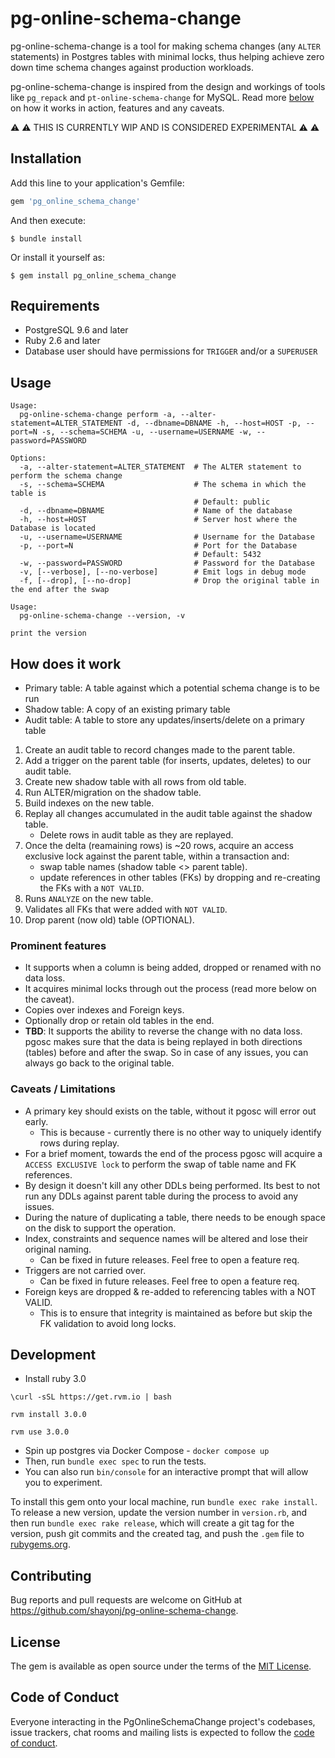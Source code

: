 # pg-online-schema-change

pg-online-schema-change is a tool for making schema changes (any `ALTER` statements) in Postgres tables with minimal locks, thus helping achieve zero down time schema changes against production workloads. 

pg-online-schema-change is inspired from the design and workings of tools like `pg_repack` and `pt-online-schema-change` for MySQL. Read more [below](#how-does-it-work) on how it works in action, features and any caveats.

⚠️ ⚠️ THIS IS CURRENTLY WIP AND IS CONSIDERED EXPERIMENTAL ⚠️ ⚠️ 

## Installation

Add this line to your application's Gemfile:

```ruby
gem 'pg_online_schema_change'
```

And then execute:

    $ bundle install

Or install it yourself as:

    $ gem install pg_online_schema_change

## Requirements
- PostgreSQL 9.6 and later
- Ruby 2.6 and later
- Database user should have permissions for `TRIGGER` and/or a `SUPERUSER`

## Usage

```
Usage:
  pg-online-schema-change perform -a, --alter-statement=ALTER_STATEMENT -d, --dbname=DBNAME -h, --host=HOST -p, --port=N -s, --schema=SCHEMA -u, --username=USERNAME -w, --password=PASSWORD

Options:
  -a, --alter-statement=ALTER_STATEMENT  # The ALTER statement to perform the schema change
  -s, --schema=SCHEMA                    # The schema in which the table is
                                         # Default: public
  -d, --dbname=DBNAME                    # Name of the database
  -h, --host=HOST                        # Server host where the Database is located
  -u, --username=USERNAME                # Username for the Database
  -p, --port=N                           # Port for the Database
                                         # Default: 5432
  -w, --password=PASSWORD                # Password for the Database
  -v, [--verbose], [--no-verbose]        # Emit logs in debug mode
  -f, [--drop], [--no-drop]              # Drop the original table in the end after the swap
```

```
Usage:
  pg-online-schema-change --version, -v

print the version
```
## How does it work

- Primary table: A table against which a potential schema change is to be run
- Shadow table: A copy of an existing primary table
- Audit table: A table to store any updates/inserts/delete on a primary table

1. Create an audit table to record changes made to the parent table.
2. Add a trigger on the parent table (for inserts, updates, deletes) to our audit table.
3. Create new shadow table with all rows from old table.
4. Run ALTER/migration on the shadow table.
5. Build indexes on the new table.
6. Replay all changes accumulated in the audit table against the shadow table.
   - Delete rows in audit table as they are replayed.
7. Once the delta (reamaining rows) is ~20 rows, acquire an access exclusive lock against the parent table, within a transaction and:
   - swap table names (shadow table <> parent table).
   - update references in other tables (FKs) by dropping and re-creating the FKs with a `NOT VALID`.
8. Runs `ANALYZE` on the new table.
9. Validates all FKs that were added with `NOT VALID`.
10. Drop parent (now old) table (OPTIONAL).

### Prominent features
- It supports when a column is being added, dropped or renamed with no data loss. 
- It acquires minimal locks through out the process (read more below on the caveat).
- Copies over indexes and Foreign keys.
- Optionally drop or retain old tables in the end.
- **TBD**: It supports the ability to reverse the change with no data loss. pgosc makes sure that the data is being replayed in both directions (tables) before and after the swap. So in case of any issues, you can always go back to the original table.

### Caveats / Limitations
- A primary key should exists on the table, without it pgosc will error out early.
  - This is because - currently there is no other way to uniquely identify rows during replay.
- For a brief moment, towards the end of the process pgosc will acquire a `ACCESS EXCLUSIVE lock` to perform the swap of table name and FK references.
- By design it doesn't kill any other DDLs being performed. Its best to not run any DDLs against parent table during the process to avoid any issues.
- During the nature of duplicating a table, there needs to be enough space on the disk to support the operation.
- Index, constraints and sequence names will be altered and lose their original naming.
  - Can be fixed in future releases. Feel free to open a feature req.
- Triggers are not carried over. 
  - Can be fixed in future releases. Feel free to open a feature req.
- Foreign keys are dropped & re-added to referencing tables with a NOT VALID.
  - This is to ensure that integrity is maintained as before but skip the FK validation to avoid long locks.
## Development

- Install ruby 3.0
```
\curl -sSL https://get.rvm.io | bash

rvm install 3.0.0

rvm use 3.0.0
```
- Spin up postgres via Docker Compose - `docker compose up`
- Then, run `bundle exec spec` to run the tests. 
- You can also run `bin/console` for an interactive prompt that will allow you to experiment.

To install this gem onto your local machine, run `bundle exec rake install`. To release a new version, update the version number in `version.rb`, and then run `bundle exec rake release`, which will create a git tag for the version, push git commits and the created tag, and push the `.gem` file to [rubygems.org](https://rubygems.org).

## Contributing

Bug reports and pull requests are welcome on GitHub at https://github.com/shayonj/pg-online-schema-change. 

## License

The gem is available as open source under the terms of the [MIT License](https://opensource.org/licenses/MIT).

## Code of Conduct

Everyone interacting in the PgOnlineSchemaChange project's codebases, issue trackers, chat rooms and mailing lists is expected to follow the [code of conduct](https://github.com/shayonj/pg-online-schema-change/blob/main/CODE_OF_CONDUCT.md).
